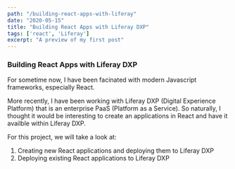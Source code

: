 ```yaml
---
path: "/building-react-apps-with-liferay"
date: "2020-05-15"
title: "Building React Apps with Liferay DXP" 
tags: ['react', 'Liferay']
excerpt: "A preview of my first post" 
---
```

### Building React Apps with Liferay DXP
  For sometime now, I have been facinated with modern Javascript frameworks, especially React.

  More recently, I have been working with Liferay DXP (Digital Experience Platform) that is an enterprise PaaS (Platform as a Service).  So naturally, I thought it would be interesting to create an applications in React and have it availble within Liferay DXP.

  For this project, we will take a look at:
  1. Creating new React applications and deploying them to Liferay DXP
  2. Deploying existing React applications to Liferay DXP